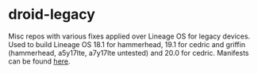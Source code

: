 # droid-legacy

Misc repos with various fixes applied over Lineage OS for legacy devices.
Used to build Lineage OS 18.1 for hammerhead, 19.1 for cedric and griffin (hammerhead, a5y17lte, a7y17lte untested) and 20.0 for cedric.
Manifests can be found [here](https://github.com/SirRGB/local_manifests).
